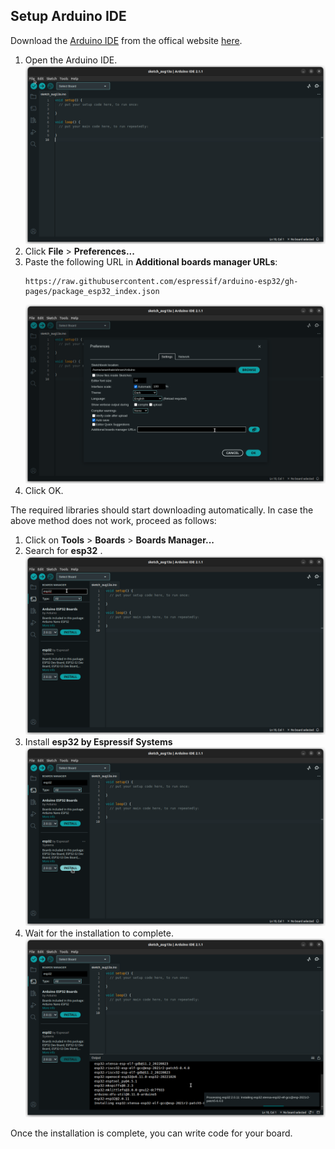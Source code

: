 ## Setup Arduino IDE

Download the [Arduino IDE](https://docs.arduino.cc/) from the offical website [here](https://www.arudino.cc/en/software).  

1. Open the Arduino IDE. ![Open](assets/open.png)
2. Click **File** > **Preferences...**
3. Paste the following URL in **Additional boards manager URLs**:
	```
	https://raw.githubusercontent.com/espressif/arduino-esp32/gh-pages/package_esp32_index.json
	```
	![Preferences](assets/prefs.png)
4. Click OK.

The required libraries should start downloading automatically. In case the above method does not work, proceed as follows:
1. Click on **Tools** > **Boards** > **Boards Manager...**
2. Search for **esp32** . ![Boards](assets/boards.png)
3. Install **esp32 by Espressif Systems** ![Install](assets/install.png)
4. Wait for the installation to complete. ![Done](assets/done.png)

Once the installation is complete, you can write code for your board.

 
